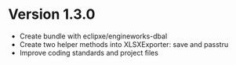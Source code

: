 # Version 1.3.0
- Create bundle with eclipxe/engineworks-dbal
- Create two helper methods into XLSXExporter: save and passtru
- Improve coding standards and project files
